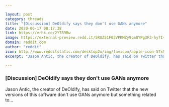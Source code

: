 ```yaml
---

layout: post
category: threads
title: "[Discussion] DeOldify says they don't use GANs anymore"
date: 2020-06-17 08:17:38
link: https://vrhk.co/2Y7R9Bw
image: https://external-preview.redd.it/5RUZ51F03VPKMZy9cm8YPg3F3-hy7I4NO0BHcX8ubas.jpg?width=140&height=73.2984293194&auto=webp&crop=140:73.2984293194,smart&s=ce5cf5562d421a036da4bacaad00a36f8a7daf56
domain: reddit.com
author: "reddit"
icon: http://www.redditstatic.com/desktop2x/img/favicon/apple-icon-57x57.png
excerpt: "Jason Antic, the creator of DeOldify, has said on Twitter that the new versions of this software don't use GANs anymore but something related to..."

---
```


### [Discussion] DeOldify says they don't use GANs anymore

Jason Antic, the creator of DeOldify, has said on Twitter that the new versions of this software don't use GANs anymore but something related to...